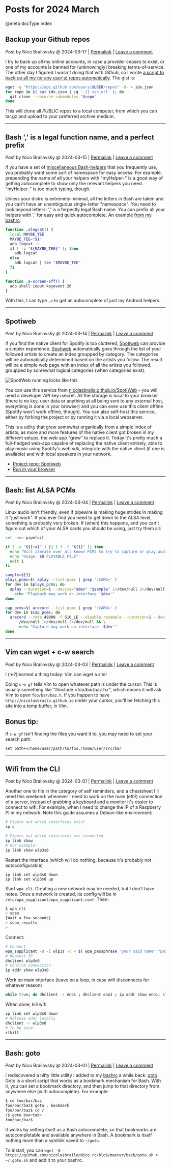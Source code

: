 # Posts for 2024 March

@meta docType index

## Backup your Github repos

Post by Nico Brailovsky @ 2024-03-17 | [Permalink](md_blog/2024/0317_GithubBackups.md)  | [Leave a comment](https://github.com/nicolasbrailo/nicolasbrailo.github.io/issues/new?title=Comment@md_blog/2024/0317_GithubBackups.md&body=I%20have%20a%20comment!)

I try to back up all my online accounts, in case a provider ceases to exist, or one of my accounts is banned for (unknowingly) breaking terms-of-service. The other day I figured I wasn't doing that with Github, so I wrote [a script to back up all my (or any user's) repos automatically](https://github.com/nicolasbrailo/Nico.rc/blob/master/github.backup.sh). The gist is:

```bash
wget -q "https://api.github.com/users/$USER/repos" -O- > idx.json
for repo in $( cat idx.json | jq '.[].ssh_url' ); do
  git clone --recurse-submodules "$repo"
done
```

This will clone all *PUBLIC* repos to a local computer, from which you can tar.gz and upload to your preferred archive medium.





---

## Bash ',' is a legal function name, and a perfect prefix

Post by Nico Brailovsky @ 2024-03-15 | [Permalink](md_blog/2024/0315_BashCommaIsAValidFunctionName.md)  | [Leave a comment](https://github.com/nicolasbrailo/nicolasbrailo.github.io/issues/new?title=Comment@md_blog/2024/0315_BashCommaIsAValidFunctionName.md&body=I%20have%20a%20comment!)

If you have a set of [miscellaneous Bash-helpers](https://github.com/nicolasbrailo/Nico.rc) that you frequently use, you probably want some sort of namespace for easy access. For example, prepending the name of all your helpers with "myHelper-" is a good way of getting autocomplete to show only the relevant helpers you need. "myHelper-" is too much typing, though.

Unless your distro is extremely minimal, all the letters in Bash are taken and you can't have an unambiguous single-letter "namespace". You need to look beyond letters: ',' is a ferpectly legal Bash name. You can prefix all your helpers with ',' for easy and quick autocomplete. An example [from my bashrc](https://github.com/nicolasbrailo/Nico.rc/blob/master/bash/android.sh):

```bash
function ,alogcat() {
  local MAYBE_TEE
  MAYBE_TEE="$1"
  adb logcat -c
  if [ -z "${MAYBE_TEE}" ]; then
    adb logcat
  else
    adb logcat | tee "$MAYBE_TEE"
  fi
}

function ,a-screen-off() {
  adb shell input keyevent 26
}
```

With this, I can type `,a` to get an autocomplete of just my Android helpers.





---

## Spotiweb

Post by Nico Brailovsky @ 2024-03-14 | [Permalink](md_blog/2024/0314_Spotiweb.md)  | [Leave a comment](https://github.com/nicolasbrailo/nicolasbrailo.github.io/issues/new?title=Comment@md_blog/2024/0314_Spotiweb.md&body=I%20have%20a%20comment!)

If you find the native client for Spotify is too cluttered, [Spotiweb](https://github.com/nicolasbrailo/Spotiweb) can provide a simpler experience. [Spotiweb](https://github.com/nicolasbrailo/Spotiweb) automatically goes through the list of your followed artists to create an index groupped by category. The categories will be automatically determined based on the artists you follow. The result will be a simple web page with an index of all the artists you followed, groupped by somewhat logical categories (when categories exist).

![SpotiWeb running looks like this](https://raw.githubusercontent.com/nicolasbrailo/SpotiWeb/master/screenshot.png)

You can use this service from [nicolasbrailo.github.io/SpotiWeb](https://nicolasbrailo.github.io/SpotiWeb/) - you will need a developer API key+secret. All the storage is local to your browser (there is no key, user data or anything at all being sent to any external host, everything is done in your browser) and you can even use this client offline (Spotify won't work offline, though). You can also self-host this service, either by forking the project or by running it via a local webserver.

This is a utility that grew somewhat organically from a simple index of artists; as more and more features of the native client got broken in my different setups, the web app "grew" to replace it. Today it's pretty much a full-fledged web-app capable of replacing the native client entirely, able to play music using Spotify's web sdk, integrate with the native client (if one is available) and with local speakers in your network.

 * [Project repo: Spotiweb](https://github.com/nicolasbrailo/Spotiweb)
 * [Run in your browser](https://nicolasbrailo.github.io/SpotiWeb/)





---

## Bash: list ALSA PCMs

Post by Nico Brailovsky @ 2024-03-04 | [Permalink](md_blog/2024/0304_FindRightPCM.md)  | [Leave a comment](https://github.com/nicolasbrailo/nicolasbrailo.github.io/issues/new?title=Comment@md_blog/2024/0304_FindRightPCM.md&body=I%20have%20a%20comment!)

Linux audio isn't friendly, even if pipewire is making huge strides in making it "just work". If you ever find you need to get down to the ALSA level, something is probably very broken. If (when) this happens, and you can't figure out which of your ALSA cards you should be using, just try them all:


```bash
set -euo pipefail

if [ -z "${1+x}" ] || [ ! -f "${1}" ]; then
  echo "Will iterate over all known PCMs to try to capture or play audio and report which work"
  echo "Usage: $0 PLAYABLE_FILE"
  exit 1
fi

sample=${1}
plays_pcms=$( aplay --list-pcms | grep ':CARD=' )
for dev in $plays_pcms; do
  aplay --duration=1 --device="$dev" "$sample" 1>/dev/null 2>/dev/null && \
    echo "Playback may work on interface '$dev'"
done

cap_pcms=$( arecord --list-pcms | grep ':CARD=' )
for dev in $cap_pcms; do
  arecord --rate 48000 -f S16_LE --disable-resample --duration=1 --device="$dev" \
      /dev/null 1>/dev/null 2>/dev/null && \
      echo "Capture may work on interface '$dev'"
done
```





---

## Vim can wget + c-w search

Post by Nico Brailovsky @ 2024-03-03 | [Permalink](md_blog/2024/0303_VimWgetSite.md)  | [Leave a comment](https://github.com/nicolasbrailo/nicolasbrailo.github.io/issues/new?title=Comment@md_blog/2024/0303_VimWgetSite.md&body=I%20have%20a%20comment!)

I (re?)learned a thing today: Vim can wget a site!

Doing `c-w gf` tells Vim to open whatever path is under the cursor. This is usually something like "#include <foo/bar/baz.h>", which means it will ask Vim to open `foo/bar/baz.h`. If you happen to have `http://nicolasbrailo.github.io` under your cursor, you'll be fetching this site into a temp buffer, in Vim.

## Bonus tip:

If `c-w gf` isn't finding the files you want it to, you may need to set your search path:

```vim
set path+=/home/user/path/to/foo,/home/user/src/bar
```





---

## Wifi from the CLI

Post by Nico Brailovsky @ 2024-03-01 | [Permalink](md_blog/2024/0302_CLIWifi.md)  | [Leave a comment](https://github.com/nicolasbrailo/nicolasbrailo.github.io/issues/new?title=Comment@md_blog/2024/0302_CLIWifi.md&body=I%20have%20a%20comment!)

Another one to file in the category of self reminders, and a cheatsheet I'll need this weekend: whenever I need to work on the main (eth!) connection of a server, instead of grabbing a keyboard and a monitor it's easier to connect to wifi. For example, when I need to change the IP of a Raspberry PI in my network. Note this guide assumes a Debian-like environment:

```bash
# Figure out which interfaces exist
ip a

# Figure out which interfaces are connected
ip link show
# For example:
ip link show wlp3s0
```

Restart the interface (which will do nothing, because it's probably not autoconfigurable)

```
ip link set wlp3s0 down
ip link set wlp3s0 up
```

Start `wpa_cli`. Creating a new network may be needed, but I don't have notes. Once a network is created, its config will be in `/etc/wpa_supplicant/wpa_supplicant.conf`. Then:

```bash
$ wpa_cli
> scan
[Wait a few seconds]
> scan_results
>
```

Connect:

```bash
# Connect
wpa_supplicant -B -i wlp3s -c < $( wpa_passphrase "your ssid name" "password" )
# Request IP
dhclient wlp3s0
# Confirm connection
ip addr show wlp3s0
```

Work on main interface (leave on a loop, in case wifi disconnects for whatever reason)

```bash
while true; do dhclient -r eno1 ; dhclient eno1 ; ip addr show eno1; sleep 1; echo "DONE"; done 
```

When done, kill wifi

```bash
ip link set wlp3s0 down
# Release addr locally
dhclient -r wlp3s0
# To be sure:
rfkill
```





---

## Bash: goto

Post by Nico Brailovsky @ 2024-03-01 | [Permalink](md_blog/2024/0301_BashGoto.md)  | [Leave a comment](https://github.com/nicolasbrailo/nicolasbrailo.github.io/issues/new?title=Comment@md_blog/2024/0301_BashGoto.md&body=I%20have%20a%20comment!)

I rediscovered a nifty little utility I added to my [bashrc](https://github.com/nicolasbrailo/Nico.rc) a while back: [goto](https://github.com/nicolasbrailo/Nico.rc/blob/master/bash/goto.sh). Goto is a short script that works as a bookmark mechanism for Bash. With it, you can set a bookmark directory, and then jump to that directory from anywhere else (with autocomplete). For example:

```bash
$ cd foo/bar/baz
foo/bar/baz$ goto . bookmark
foo/bar/baz$ cd /
/$ goto boo<tab>
foo/bar/baz$
```

It works by setting itself as a Bash autocomplete, so that bookmarks are autocompletable and available anywhere in Bash. A bookmark is itself nothing more than a symlink saved to `~/goto`.

To install, you can `wget -O - https://github.com/nicolasbrailo/Nico.rc/blob/master/bash/goto.sh > ~/.goto.sh` and add it to your bashrc.



